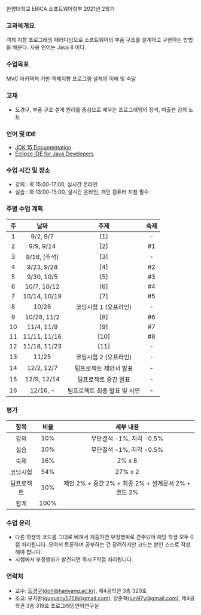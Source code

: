 한양대학교 ERICA 소프트웨어학부 2021년 2학기

### 교과목개요

객체 지향 프로그래밍 패러다임으로 소프트웨어의 부품 구조를 설계하고 구현하는 방법을 배운다.
사용 언어는 Java 8 이다.

### 수업목표

MVC 아키텍처 기반 객체지향 프로그램 설계의 이해 및 숙달

### 교재
- 도경구, 부품 구조 설계 원리를 중심으로 배우는 프로그래밍의 정석, 미출판 강의 노트

### 언어 및 IDE
- [JDK 15 Documentation](https://docs.oracle.com/en/java/javase/15/index.html)
- [Eclipse IDE for Java Developers](https://www.eclipse.org/downloads/)

### 수업 시간 및 장소

- 강의 : 목 15:00-17:00, 실시간 온라인 
- 실습 : 화 13:00-15:00, 실시간 온라인, 개인 컴퓨터 지참 필수


### 주별 수업 계획

| 주 | 날짜 | 주제 |  숙제 |
|:----:|:-----:|:-----:|:-----:|
|  1 | 9/2, 9/7 | [1]  |  - |
|  2 | 9/9, 9/14 | [2] | #1 |
|  3 | 9/16, (추석) | [3] |  - |
|  4 | 9/23, 9/28 | [4] |  #2 |
|  5 | 9/30, 10/5 | [5] |  #3 |
|  6 | 10/7, 10/12 | [6] |  #4 |
|  7 | 10/14, 10/19 | [7] |  #5 |
|  8 | 10/26 | 코딩시험 1 (오프라인) | - |
|  9 | 10/28, 11/2 | [8] |  #6 |
| 10 | 11/4, 11/9 | [9] | #7 |
| 11 | 11/11, 11/16 | [10] | #8 |
| 12 | 11/18, 11/23 | [11] | - |
| 13 | 11/25 | 코딩시험 2 (오프라인) | - |
| 14 | 12/2, 12/7 | 팀프로젝트 제안서 발표 | - |
| 15 | 12/9, 12/14  | 팀프로젝트 중간 발표 | - |
| 16 | 12/16, - | 팀프로젝트 최종 발표 및 시연 | - |   

### 평가

| 항목 | 비율 | 세부 내용 |
|:---:|:---:|:---:|
| 강의 | 10% | 무단결석 -1%, 지각 -0.5% |
| 실습 | 10% | 무단결석 -1%, 지각 -0.5% |
| 숙제 | 16% | 2% x 8 |
| 코딩시험 | 54% | 27% x 2 |
| 팀프로젝트 | 10% | 제안 2% + 중간 2% + 최종 2% + 설계문서 2% + 코드 2% |
| 합계 | 100% |  |

### 수업 윤리
- 다른 학생의 코드를 그대로 베껴서 제출하면 부정행위로 간주되어 해당 학생 모두 0점 처리됩니다. 모여서 토론하며 공부하는 건 장려하지만 코드는 본인 스스로 작성해야 합니다.
- 시험에서 부정행위가 발견되면 즉시 F학점 처리됩니다.

### 연락처

- 교수: [도경구](http://doggzone.github.io/home)(doh@hanyang.ac.kr), 제4공학관 3층 320호
- 조교: 모지환(gugusny5758@gmail.com), 양준혁(jun97y@gmail.com), 제4공학관 3층 319호 프로그래밍언어연구실

